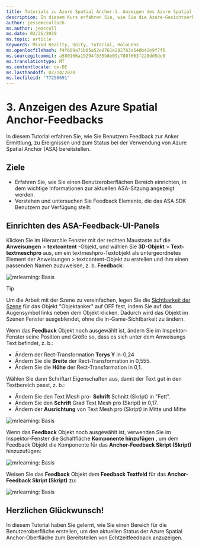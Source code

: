 ```yaml
---
title: Tutorials zu Azure Spatial Anchor-3. Anzeigen des Azure Spatial Anchor-Feedbacks
description: In diesem Kurs erfahren Sie, wie Sie die Azure-Gesichtserkennung in einer Mixed Reality-Anwendung implementieren.
author: jessemcculloch
ms.author: jemccull
ms.date: 02/26/2019
ms.topic: article
keywords: Mixed Reality, Unity, Tutorial, HoloLens
ms.openlocfilehash: f4f609a71b05a52e8761e282763a540b42e9f7f5
ms.sourcegitcommit: a580166a19294f835b8e09c780f663f228dd5de0
ms.translationtype: MT
ms.contentlocale: de-DE
ms.lasthandoff: 02/14/2020
ms.locfileid: "77250691"
---
```

# <a name="3-displaying-azure-spatial-anchor-feedback"></a>3. Anzeigen des Azure Spatial Anchor-Feedbacks

In diesem Tutorial erfahren Sie, wie Sie Benutzern Feedback zur Anker Ermittlung, zu Ereignissen und zum Status bei der Verwendung von Azure Spatial Anchor (ASA) bereitstellen.

## <a name="objectives"></a>Ziele

* Erfahren Sie, wie Sie einen Benutzeroberflächen Bereich einrichten, in dem wichtige Informationen zur aktuellen ASA-Sitzung angezeigt werden.
* Verstehen und untersuchen Sie Feedback Elemente, die das ASA SDK Benutzern zur Verfügung stellt.

## <a name="set-up-asa-feedback-ui-panel"></a>Einrichten des ASA-Feedback-UI-Panels

Klicken Sie im Hierarchie Fenster mit der rechten Maustaste auf die **Anweisungen** > **textcontent** -Objekt, und wählen Sie **3D-Objekt** > **Text-textmeschpro** aus, um ein textmeshpro-Textobjekt als untergeordnetes Element der Anweisungen > textcontent-Objekt zu erstellen und ihm einen passenden Namen zuzuweisen, z. b. **Feedback**:

![mrlearning: Basis](images/mrlearning-asa/tutorial3-section1-step1-1.png)

> [!TIP]
> Um die Arbeit mit der Szene zu vereinfachen, legen Sie die <a href="https://docs.unity3d.com/Manual/SceneVisibility.html" target="_blank">Sichtbarkeit der Szene</a> für das Objekt "Objektanker" auf OFF fest, indem Sie auf das Augensymbol links neben dem Objekt klicken. Dadurch wird das Objekt im Szenen Fenster ausgeblendet, ohne die in-Game-Sichtbarkeit zu ändern.

Wenn das **Feedback** Objekt noch ausgewählt ist, ändern Sie im Inspektor-Fenster seine Position und Größe so, dass es sich unter dem Anweisungs Text befindet, z. b.:

* Ändern der Rect-Transformation **Torys Y** in-0,24
* Ändern Sie die **Breite** der Rect-Transformation in 0,555.
* Ändern Sie die **Höhe** der Rect-Transformation in 0,1.

Wählen Sie dann Schriftart Eigenschaften aus, damit der Text gut in den Textbereich passt, z. b.:

* Ändern Sie den Text Mesh pro- **Schrift** Schnitt (Skript) in "Fett".
* Ändern Sie den **Schrift** Grad Text Mesh pro (Skript) in 0,17.
* Ändern der **Ausrichtung** von Text Mesh pro (Skript) in Mitte und Mitte

![mrlearning: Basis](images/mrlearning-asa/tutorial3-section1-step1-2.png)

Wenn das **Feedback** Objekt noch ausgewählt ist, verwenden Sie im Inspektor-Fenster die Schaltfläche **Komponente hinzufügen** , um dem Feedback Objekt die Komponente für das **Anchor-Feedback Skript (Skript)** hinzuzufügen:

![mrlearning: Basis](images/mrlearning-asa/tutorial3-section1-step1-3.png)

Weisen Sie das **Feedback** Objekt dem **Feedback Textfeld** für das **Anchor-Feedback Skript (Skript)** zu:

![mrlearning: Basis](images/mrlearning-asa/tutorial3-section1-step1-4.png)

## <a name="congratulations"></a>Herzlichen Glückwunsch!

In diesem Tutorial haben Sie gelernt, wie Sie einen Bereich für die Benutzeroberfläche erstellen, um den aktuellen Status der Azure Spatial Anchor-Oberfläche zum Bereitstellen von Echtzeitfeedback anzuzeigen.

